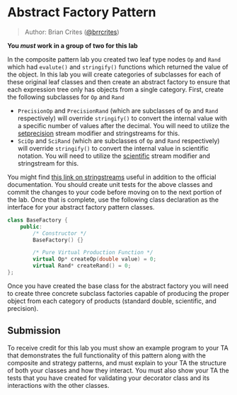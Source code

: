# Abstract Factory Pattern

> Author: Brian Crites ([@brrcrites](https://github.com/brrcrites))

**You *must* work in a group of two for this lab**

In the composite pattern lab you created two leaf type nodes `Op` and `Rand` which had `evalute()` and `stringify()` functions which returned the value of the object. In this lab you will create categories of subclasses for each of these original leaf classes and then create an abstract factory to ensure that each expression tree only has objects from a single category. First, create the following subclasses for `Op` and `Rand`

* `PrecisionOp` and `PrecisionRand` (which are subclasses of `Op` and `Rand` respectively) will override `stringify()` to convert the internal value with a specific number of values after the decimal. You will need to utilize the [setprecision](http://www.cplusplus.com/reference/iomanip/setprecision/) stream modifier and stringstreams for this.
* `SciOp` and `SciRand` (which are subclasses of `Op` and `Rand` respectively) will override `stringify()` to convert the internal value in scientific notation. You will need to utilize the [scientific](http://www.cplusplus.com/reference/ios/scientific/) stream modifier and stringstream for this.

You might find [this link on stringstreams](https://thispointer.com/c-convert-double-to-string-and-manage-precision-scientific-notation/) useful in addition to the official documentation. You should create unit tests for the above classes and commit the changes to your code before moving on to the next portion of the lab. Once that is complete, use the following class declaration as the interface for your abstract factory pattern classes.

```c++
class BaseFactory {
    public:
        /* Constructor */
        BaseFactory() {}

        /* Pure Virtual Production Function */
        virtual Op* createOp(double value) = 0;
        virtual Rand* createRand() = 0;
};
```

Once you have created the base class for the abstract factory you will need to create three concrete subclass factories capable of producing the proper object from each category of products (standard double, scientific, and precision).

## Submission

To receive credit for this lab you must show an example program to your TA that demonstrates the full functionality of this pattern along with the composite and strategy patterns, and must explain to your TA the structure of both your classes and how they interact. You must also show your TA the tests that you have created for validating your decorator class and its interactions with the other classes.
